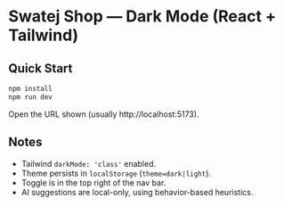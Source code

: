 # Swatej Shop — Dark Mode (React + Tailwind)

## Quick Start
```bash
npm install
npm run dev
```
Open the URL shown (usually http://localhost:5173).

## Notes
- Tailwind `darkMode: 'class'` enabled.
- Theme persists in `localStorage` (`theme=dark|light`).
- Toggle is in the top right of the nav bar.
- AI suggestions are local-only, using behavior-based heuristics.
